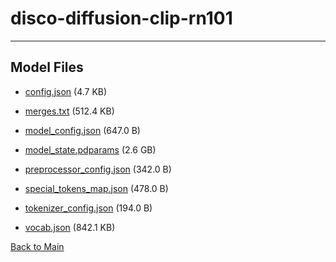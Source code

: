 
# disco-diffusion-clip-rn101
---



## Model Files

- [config.json](https://paddlenlp.bj.bcebos.com/models/community/openai/disco-diffusion-clip-rn101/config.json) (4.7 KB)

- [merges.txt](https://paddlenlp.bj.bcebos.com/models/community/openai/disco-diffusion-clip-rn101/merges.txt) (512.4 KB)

- [model_config.json](https://paddlenlp.bj.bcebos.com/models/community/openai/disco-diffusion-clip-rn101/model_config.json) (647.0 B)

- [model_state.pdparams](https://paddlenlp.bj.bcebos.com/models/community/openai/disco-diffusion-clip-rn101/model_state.pdparams) (2.6 GB)

- [preprocessor_config.json](https://paddlenlp.bj.bcebos.com/models/community/openai/disco-diffusion-clip-rn101/preprocessor_config.json) (342.0 B)

- [special_tokens_map.json](https://paddlenlp.bj.bcebos.com/models/community/openai/disco-diffusion-clip-rn101/special_tokens_map.json) (478.0 B)

- [tokenizer_config.json](https://paddlenlp.bj.bcebos.com/models/community/openai/disco-diffusion-clip-rn101/tokenizer_config.json) (194.0 B)

- [vocab.json](https://paddlenlp.bj.bcebos.com/models/community/openai/disco-diffusion-clip-rn101/vocab.json) (842.1 KB)


[Back to Main](../../)